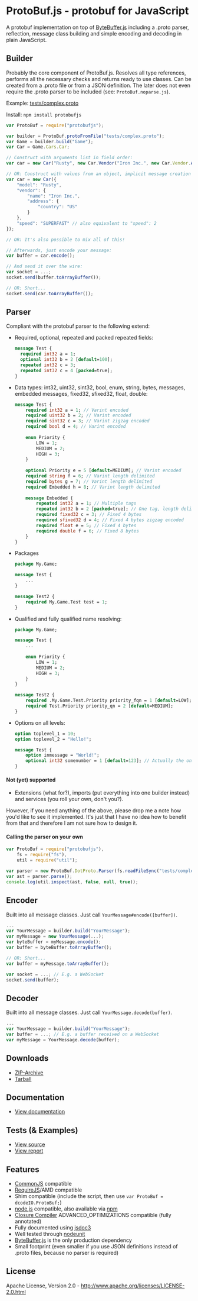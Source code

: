 ProtoBuf.js - protobuf for JavaScript
=====================================
A protobuf implementation on top of [ByteBuffer.js](https://github.com/dcodeIO/ByteBuffer.js) including a .proto parser,
reflection, message class building and simple encoding and decoding in plain JavaScript.

Builder
-------
Probably the core component of ProtoBuf.js. Resolves all type references, performs all the necessary checks and returns
ready to use classes. Can be created from a .proto file or from a JSON definition. The later does not even require the
.proto parser to be included (see: `ProtoBuf.noparse.js`).

Example: [tests/complex.proto](https://github.com/dcodeIO/ProtoBuf.js/tree/master/tests/complex.proto)

Install: `npm install protobufjs`

```javascript
var ProtoBuf = require("protobufjs");

var builder = ProtoBuf.protoFromFile("tests/complex.proto");
var Game = builder.build("Game");
var Car = Game.Cars.Car;

// Construct with arguments list in field order:
var car = new Car("Rusty", new Car.Vendor("Iron Inc.", new Car.Vendor.Address("US")), Car.Speed.SUPERFAST);

// OR: Construct with values from an object, implicit message creation (address) and enum values as strings:
var car = new Car({
    "model": "Rusty",
    "vendor": {
        "name": "Iron Inc.",
        "address": {
            "country": "US"
        }
    },
    "speed": "SUPERFAST" // also equivalent to "speed": 2
});

// OR: It's also possible to mix all of this!

// Afterwards, just encode your message:
var buffer = car.encode();

// And send it over the wire:
var socket = ...;
socket.send(buffer.toArrayBuffer());

// OR: Short...
socket.send(car.toArrayBuffer());
```

Parser
------
Compliant with the protobuf parser to the following extend:

* Required, optional, repeated and packed repeated fields:

  ```protobuf
  message Test {
    required int32 a = 1;
    optional int32 b = 2 [default=100];
    repeated int32 c = 3;
    repeated int32 c = 4 [packed=true];
  }
  ```

* Data types: int32, uint32, sint32, bool, enum, string, bytes, messages, embedded messages, fixed32, sfixed32, float, double:
  
  ```protobuf
  message Test {
      required int32 a = 1; // Varint encoded
      required uint32 b = 2; // Varint encoded
      required sint32 c = 3; // Varint zigzag encoded
      required bool d = 4; // Varint encoded
    
      enum Priority {
          LOW = 1;
          MEDIUM = 2;
          HIGH = 3;
      }
    
      optional Priority e = 5 [default=MEDIUM]; // Varint encoded
      required string f = 6; // Varint length delimited
      required bytes g = 7; // Varint length delimited
      required Embedded h = 8; // Varint length delimited
    
      message Embedded {
          repeated int32 a = 1; // Multiple tags
          repeated int32 b = 2 [packed=true]; // One tag, length delimited
          required fixed32 c = 3; // Fixed 4 bytes
          required sfixed32 d = 4; // Fixed 4 bytes zigzag encoded
          required float e = 5; // Fixed 4 bytes
          required double f = 6; // Fixed 8 bytes
      }
  }
  ```
  
* Packages

  ```protobuf
  package My.Game;
  
  message Test {
      ...
  }
  
  message Test2 {
      required My.Game.Test test = 1;
  }
  ```
  
* Qualified and fully qualified name resolving:

  ```protobuf
  package My.Game;
  
  message Test {
      ...
      
      enum Priority {
          LOW = 1;
          MEDIUM = 2;
          HIGH = 3;
      }
  }
  
  message Test2 {
      required .My.Game.Test.Priority priority_fqn = 1 [default=LOW];
      required Test.Priority priority_qn = 2 [default=MEDIUM];
  }
  ```  

* Options on all levels:
  
  ```protobuf
  option toplevel_1 = 10;
  option toplevel_2 = "Hello!";
  
  message Test {
      option inmessage = "World!";
      optional int32 somenumber = 1 [default=123]; // Actually the only one used
  }

#### Not (yet) supported ####
* Extensions (what for?), imports (put everything into one builder instead) and services (you roll your own, don't you?).
  
However, if you need anything of the above, please drop me a note how you'd like to see it implemented. It's just that
I have no idea how to benefit from that and therefore I am not sure how to design it.

#### Calling the parser on your own ####
  
```javascript
var ProtoBuf = require("protobufjs"),
    fs = require("fs"),
    util = require("util");

var parser = new ProtoBuf.DotProto.Parser(fs.readFileSync("tests/complex.proto"));
var ast = parser.parse();
console.log(util.inspect(ast, false, null, true));
```

Encoder
-------
Built into all message classes. Just call `YourMessage#encode([buffer])`.

```javascript
...
var YourMessage = builder.build("YourMessage");
var myMessage = new YourMessage(...);
var byteBuffer = myMessage.encode();
var buffer = byteBuffer.toArrayBuffer();

// OR: Short...
var buffer = myMessage.toArrayBuffer();

var socket = ...; // E.g. a WebSocket
socket.send(buffer);
```

Decoder
-------
Built into all message classes. Just call `YourMessage.decode(buffer)`.

```javascript
...
var YourMessage = builder.build("YourMessage");
var buffer = ...; // E.g. a buffer received on a WebSocket
var myMessage = YourMessage.decode(buffer);
```

Downloads
---------
* [ZIP-Archive](https://github.com/dcodeIO/ProtoBuf.js/archive/master.zip)
* [Tarball](https://github.com/dcodeIO/ProtoBuf.js/tarball/master)

Documentation
-------------
* [View documentation](http://htmlpreview.github.com/?http://github.com/dcodeIO/ProtoBuf.js/master/docs/ProtoBuf.html)

Tests (& Examples)
------------------
* [View source](https://github.com/dcodeIO/ProtoBuf.js/blob/master/tests/suite.js)
* [View report](https://travis-ci.org/dcodeIO/ProtoBuf.js)

Features
--------
* [CommonJS](http://www.commonjs.org/) compatible
* [RequireJS](http://requirejs.org/)/AMD compatible
* Shim compatible (include the script, then use `var ProtoBuf = dcodeIO.ProtoBuf;`)
* [node.js](http://nodejs.org) compatible, also available via [npm](https://npmjs.org/package/protobufjs)
* [Closure Compiler](https://developers.google.com/closure/compiler/) ADVANCED_OPTIMIZATIONS compatible (fully annotated)
* Fully documented using [jsdoc3](https://github.com/jsdoc3/jsdoc)
* Well tested through [nodeunit](https://github.com/caolan/nodeunit)
* [ByteBuffer.js](https://github.com/dcodeIO/ByteBuffer.js) is the only production dependency
* Small footprint (even smaller if you use JSON definitions instead of .proto files, because no parser is required)

License
-------
Apache License, Version 2.0 - http://www.apache.org/licenses/LICENSE-2.0.html
